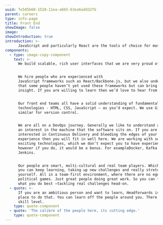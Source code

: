 ```yaml
---
uuid: fe585b60-1528-11ea-a6b5-63ea6add32fb
parent: careers
type: info-page
title: Front End
showImage: false
image:
showIntroduction: true
introduction: >-
      JavaScript and particularly React are the tools of choice for most front ends across our applications.
components:
  - type: image-copy-component
    text: >-
      We build scalable, rich user interfaces that we are very proud of.


      We hire people who are experienced with
      JavaScript frameworks such as React/Backbone.js, but we also understand
      that some people haven’t yet used these frameworks but can bring valuable
      insight. If you are willing to learn then we’d love to hear from you.


      Our front end teams all have a solid understanding of fundamental web
      technologies - HTML, CSS, JavaScript – as you’d expect. We use Git or
      similar for version control.


      We are all on a DevOps journey. Generally we like to understand and have
      an interest in the machine that the software sits on. If you are
      interested in Continuous Delivery and bleeding the edges of your
      experience then you will fit in well here. We are working with some pretty
      exciting technologies, which we don’t expect you to have experience of
      however if you do, it would be a bonus. For exampleDocker, Kafka and
      Jenkins.


      Our people are smart, multi-cultural and real team players. Which means
      you can keep learning, taking up new challenges and really stretching
      yourself. All in a team-first environment, where there are no egos or
      political games. Just great people doing great work. So you can focus on
      what you do best –tackling real challenges head-on.
  - quote: >-
      If you are an ambitious person and want to learn, Headforwards is a good
      place to do that. You can learn off the people around you. There is a high
      skill level.
    type: quote-component
  - quote: 'The calibre of the people here, its cutting edge.'
    type: quote-component
---
```


